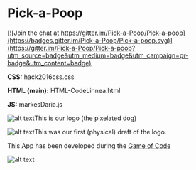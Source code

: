 # Pick-a-Poop

[![Join the chat at https://gitter.im/Pick-a-Poop/Pick-a-poop](https://badges.gitter.im/Pick-a-Poop/Pick-a-poop.svg)](https://gitter.im/Pick-a-Poop/Pick-a-poop?utm_source=badge&utm_medium=badge&utm_campaign=pr-badge&utm_content=badge)

**CSS:** hack2016css.css

**HTML (main):** HTML-CodeLinnea.html

**JS:** markesDaria.js

![alt text](https://raw.githubusercontent.com/Pick-a-Poop/Pick-a-poop/master/dog_logo_computer_beta_360.png "Pick a Poop Logo")This is our logo (the pixelated dog)

![alt text](https://raw.githubusercontent.com/Pick-a-Poop/Pick-a-poop/master/presentation/pics/dog_logo.jpeg "Pick a Poop - Initial template")This was our first (physical) draft of the logo.

This App has been developed during the [Game of Code](http://gameofcode.eu)

![alt text](https://raw.githubusercontent.com/Pick-a-Poop/Pick-a-poop/master/presentation/pics/GameOfCodeLogo.png "Game of Code Logo")